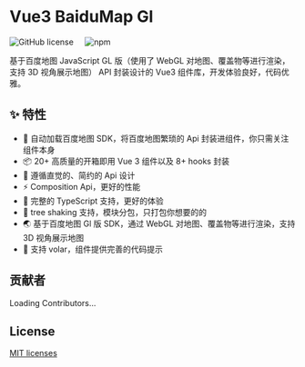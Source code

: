 # Vue3 BaiduMap Gl

<div style="display:flex;justify-content:flex-start;margin-top:15px;">
<img src="https://img.shields.io/github/license/yue1123/img-previewer?style=flat-square" alt="GitHub license" >
<img src="https://img.shields.io/github/package-json/v/yue1123/vue3-baidu-map-gl?color=f90&style=flat-square" alt="" style="margin-left:10px">
<img alt="npm" src="https://img.shields.io/npm/dm/vue3-baidu-map-gl?logo=npm&style=flat-square" style="margin-left:10px">
</div>

基于百度地图 JavaScript GL 版（使用了 WebGL 对地图、覆盖物等进行渲染，支持 3D 视角展示地图） API 封装设计的 Vue3 组件库，开发体验良好，代码优雅。

## :sparkles: 特性

- 🚀 自动加载百度地图 SDK，将百度地图繁琐的 Api 封装进组件，你只需关注组件本身
- 📦 20+ 高质量的开箱即用 Vue 3 组件以及 8+ hooks 封装
- 📐 遵循直觉的、简约的 Api 设计
- ⚡ Composition Api，更好的性能
- 🔨 完整的 TypeScript 支持，更好的体验
- 🧩 tree shaking 支持，模块分包，只打包你想要的的
- 🌏 基于百度地图 Gl 版 SDK，通过 WebGL 对地图、覆盖物等进行渲染，支持 3D 视角展示地图
- 🚀 支持 volar，组件提供完善的代码提示

<script lang="ts" setup>
import { ref } from 'vue'
import { VPTeamMembers } from 'vitepress/theme'

const members = ref<any[]>([])
const isLoading = ref(true)
fetch('https://api.github.com/repos/yue1123/vue3-baidu-map-gl/contributors?anon=1').then(res => res.json()).then(res => {
  isLoading.value = false
  members.value = res.map(({ avatar_url, login, url }, index) => {
    return {
      avatar: avatar_url,
      name: login,
      title: index === 0 ? 'Creator' : 'Contributor',
      links: [
        { icon: 'github', link: url },
      ]
    }
  })
})
</script>

## 贡献者

<div v-if="isLoading">Loading Contributors...</div>
<VPTeamMembers v-else size="small" :members="members" />

## License

[MIT licenses](https://opensource.org/licenses/MIT)
